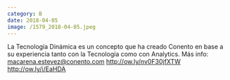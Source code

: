 ```yaml
--- 
category: B 
date: 2018-04-05 
image: /1579_2018-04-05.jpeg 
--- 
```


La Tecnología Dinámica es un concepto que ha creado Conento en base a su experiencia tanto con la Tecnología como con Analytics. Más info: macarena.estevez@conento.com http://ow.ly/nv0F30jfXTW http://ow.ly/i/EaHDA